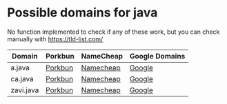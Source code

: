 # Possible domains for java

No function implemented to check if any of these work, but you can check manually with https://tld-list.com/

| Domain | Porkbun | NameCheap | Google Domains |
|---|---|---|---|
| a.java | [Porkbun](https://porkbun.com/checkout/search?prb=e814663da1&tlds=&idnLanguage=&search=search&q=a.java) | [Namecheap](https://www.namecheap.com/domains/registration/results/?domain=a.java) | [Google](https://domains.google.com/registrar/search?searchTerm=a.java) |
| ca.java | [Porkbun](https://porkbun.com/checkout/search?prb=e814663da1&tlds=&idnLanguage=&search=search&q=ca.java) | [Namecheap](https://www.namecheap.com/domains/registration/results/?domain=ca.java) | [Google](https://domains.google.com/registrar/search?searchTerm=ca.java) |
| zavi.java | [Porkbun](https://porkbun.com/checkout/search?prb=e814663da1&tlds=&idnLanguage=&search=search&q=zavi.java) | [Namecheap](https://www.namecheap.com/domains/registration/results/?domain=zavi.java) | [Google](https://domains.google.com/registrar/search?searchTerm=zavi.java) |
